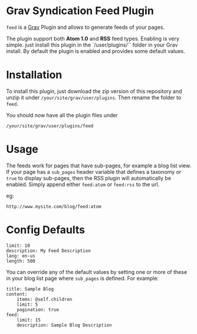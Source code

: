 Grav Syndication Feed Plugin
=======================
`feed` is a [Grav](http://github.com/getgrav/grav) Plugin and allows to generate feeds of your pages.

The plugin support both __Atom 1.0__ and __RSS__ feed types. Enabling is very simple. just install this plugin in the `/user/plugins/`` folder in your Grav install. By default the plugin is enabled and provides some default values.

Installation
========
To install this plugin, just download the zip version of this repository and unzip it under `/your/site/grav/user/plugins`. Then rename the folder to `feed`.

You should now have all the plugin files under

	/your/site/grav/user/plugins/feed

Usage
=====
The feeds work for pages that have sub-pages, for example a blog list view. If your page has a `sub_pages` header variable that defines a taxonomy or `true` to display sub-pages, then the RSS plugin will automatically be enabled. Simply append either `feed:atom` or `feed:rss` to the url.

eg:

```
http://www.mysite.com/blog/feed:atom
```

Config Defaults
============
```
limit: 10
description: My Feed Description
lang: en-us
length: 500
```

You can override any of the default values by setting one or more of these in your blog list page where `sub_pages` is defined. For example:

```
title: Sample Blog
content:
    items: @self.children
    limit: 5
    pagination: true
feed:
    limit: 15
    description: Sample Blog Description
```
